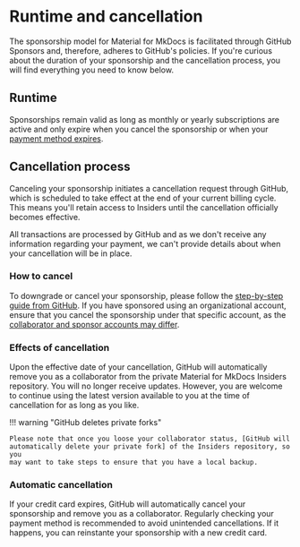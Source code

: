 # Runtime and cancellation

The sponsorship model for Material for MkDocs is facilitated through GitHub
Sponsors and, therefore, adheres to GitHub's policies. If you're curious about
the duration of your sponsorship and the cancellation process, you will find
everything you need to know below.

## Runtime

Sponsorships remain valid as long as monthly or yearly subscriptions are
active and only expire when you cancel the sponsorship or when your [payment
method expires].

  [payment method expires]: #automatic-cancellation

## Cancellation process

Canceling your sponsorship initiates a cancellation request through GitHub,
which is scheduled to take effect at the end of your current billing cycle. This
means you'll retain access to Insiders until the cancellation officially becomes
effective.

All transactions are processed by GitHub and as we don't receive any information
regarding your payment, we can't provide details about when your cancellation
will be in place.

### How to cancel

To downgrade or cancel your sponsorship, please follow the [step-by-step guide
from GitHub]. If you have sponsored using an organizational account, ensure that
you cancel the sponsorship under that specific account, as the
[collaborator and sponsor accounts may differ].

  [step-by-step guide from GitHub]: https://docs.github.com/en/billing/managing-billing-for-github-sponsors/downgrading-a-sponsorship#canceling-a-sponsorship
  [collaborator and sponsor accounts may differ]: access-management.md/#collaborators

### Effects of cancellation

Upon the effective date of your cancellation, GitHub will automatically remove
you as a collaborator from the private Material for MkDocs Insiders repository.
You will no longer receive updates. However, you are welcome to continue using
the latest version available to you at the time of cancellation for as long as
you like.

!!! warning "GitHub deletes private forks"

    Please note that once you loose your collaborator status, [GitHub will
    automatically delete your private fork] of the Insiders repository, so you
    may want to take steps to ensure that you have a local backup.

  [GitHub will automatically delete your private fork]: https://docs.github.com/en/account-and-profile/setting-up-and-managing-your-personal-account-on-github/managing-access-to-your-personal-repositories/removing-a-collaborator-from-a-personal-repository#deleting-forks-of-private-repositories

### Automatic cancellation

If your credit card expires, GitHub will automatically cancel your sponsorship
and remove you as a collaborator. Regularly checking your payment method is
recommended to avoid unintended cancellations. If it happens, you can
reinstante your sponsorship with a new credit card.
